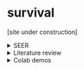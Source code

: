# survival

[site under construction]

<details>
<summary>SEER</summary>

## Installation
- You'll need two EXE that can only executed on Windows:
  - ```sp301.exe``` (SEER*stat) 
  - ```sp301.exe``` (SEER*stat)

## Getting started 
- File menu select New > Survival Session
- warning: 
  - Detroit no longer in database as of Nov 2021
  - Illinois and Texas: new 22 registry databases

</details>

<details>
<summary>Literature review</summary>
</details>


<details>
<summary>Colab demos</summary>

| Dataset | Colab demo |
|--|--|
| SUPPORT | [CPH, GBS, RSF, SVM](SDA_SUPPORT_demo.ipynb) |

</details>
